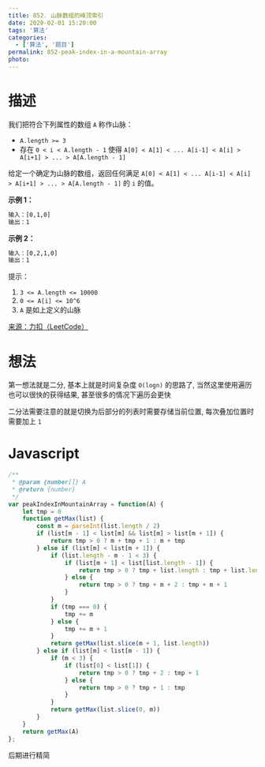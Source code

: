 ```yaml
---
title: 852. 山脉数组的峰顶索引
date: 2020-02-01 15:20:00
tags: '算法'
categories:
  - ['算法', '题目']
permalink: 852-peak-index-in-a-mountain-array
photo:
---
```


# 描述

我们把符合下列属性的数组 `A` 称作山脉：

- `A.length >= 3`
- 存在 `0 < i < A.length - 1` 使得 `A[0] < A[1] < ... A[i-1] < A[i] > A[i+1] > ... > A[A.length - 1]`

给定一个确定为山脉的数组，返回任何满足 `A[0] < A[1] < ... A[i-1] < A[i] > A[i+1] > ... > A[A.length - 1]` 的 `i` 的值。

**示例 1：**

```sh
输入：[0,1,0]
输出：1
```

**示例 2：**

```sh
输入：[0,2,1,0]
输出：1
```

提示：

1. `3 <= A.length <= 10000`
1. `0 <= A[i] <= 10^6`
1. `A` 是如上定义的山脉

[来源：力扣（LeetCode）](https://leetcode-cn.com/problems/diameter-of-binary-tree)

<!-- more -->

# 想法

第一想法就是二分, 基本上就是时间复杂度 `O(logn)` 的思路了, 当然这里使用遍历也可以很快的获得结果, 甚至很多的情况下遍历会更快

二分法需要注意的就是切换为后部分的列表时需要存储当前位置, 每次叠加位置时需要加上 `1`

# Javascript

```js
/**
 * @param {number[]} A
 * @return {number}
 */
var peakIndexInMountainArray = function(A) {
    let tmp = 0
    function getMax(list) {
        const m = parseInt(list.length / 2)
        if (list[m - 1] < list[m] && list[m] > list[m + 1]) {
            return tmp > 0 ? m + tmp + 1 : m + tmp
        } else if (list[m] < list[m + 1]) {
            if (list.length - m - 1 < 3) {
                if (list[m + 1] < list[list.length - 1]) {
                    return tmp > 0 ? tmp + list.length : tmp + list.length - 1
                } else {
                    return tmp > 0 ? tmp + m + 2 : tmp + m + 1
                }
            }
            if (tmp === 0) {
                tmp += m
            } else {
                tmp += m + 1
            }
            return getMax(list.slice(m + 1, list.length))
        } else if (list[m] < list[m - 1]) {
            if (m < 3) {
                if (list[0] < list[1]) {
                    return tmp > 0 ? tmp + 2 : tmp + 1
                } else {
                    return tmp > 0 ? tmp + 1 : tmp
                }
            }
            return getMax(list.slice(0, m))
        }
    }
    return getMax(A)
};
```

后期进行精简